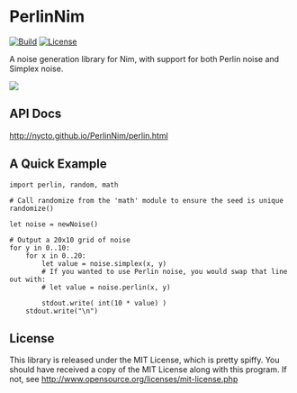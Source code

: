 PerlinNim
=========

[![Build](https://github.com/Nycto/PerlinNim/actions/workflows/build.yml/badge.svg)](https://github.com/Nycto/PerlinNim/actions/workflows/build.yml)
[![License](https://img.shields.io/badge/License-MIT-blue.svg)](https://github.com/Nycto/PerlinNim/blob/main/LICENSE.md)

A noise generation library for Nim, with support for both Perlin noise and
Simplex noise.

![](http://nycto.github.io/PerlinNim/example.png)

API Docs
--------

http://nycto.github.io/PerlinNim/perlin.html

A Quick Example
---------------

```nimrod
import perlin, random, math

# Call randomize from the 'math' module to ensure the seed is unique
randomize()

let noise = newNoise()

# Output a 20x10 grid of noise
for y in 0..10:
    for x in 0..20:
        let value = noise.simplex(x, y)
        # If you wanted to use Perlin noise, you would swap that line out with:
        # let value = noise.perlin(x, y)

        stdout.write( int(10 * value) )
    stdout.write("\n")
```

License
-------

This library is released under the MIT License, which is pretty spiffy. You
should have received a copy of the MIT License along with this program. If
not, see http://www.opensource.org/licenses/mit-license.php
